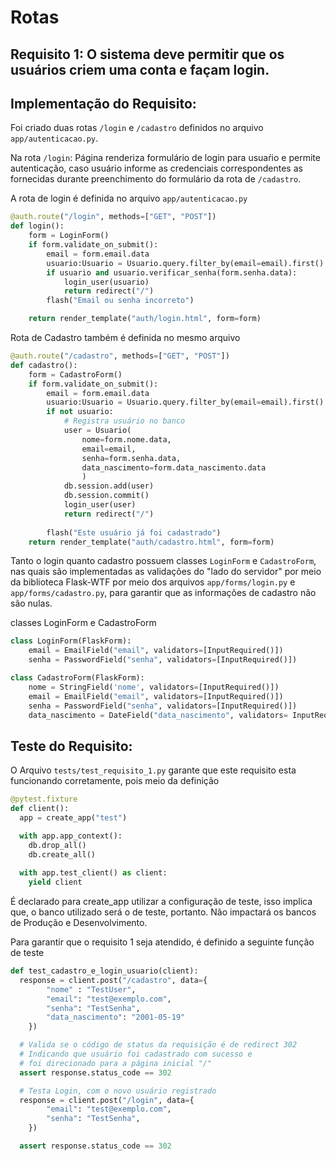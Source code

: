 # Rotas

## Requisito 1: O sistema deve permitir que os usuários criem uma conta e façam login.

## Implementação do Requisito:
Foi criado duas rotas `/login` e `/cadastro` definidos no arquivo `app/autenticacao.py`.

Na rota `/login`: Página renderiza formulário de login para usuaŕio e permite autenticação, caso usuário informe as credenciais correspondentes as fornecidas durante preenchimento do formulário da rota de `/cadastro`.

A rota de login é definida no arquivo `app/autenticacao.py`
```py
@auth.route("/login", methods=["GET", "POST"])
def login():
    form = LoginForm()
    if form.validate_on_submit():
        email = form.email.data
        usuario:Usuario = Usuario.query.filter_by(email=email).first()
        if usuario and usuario.verificar_senha(form.senha.data):
            login_user(usuario)
            return redirect("/")
        flash("Email ou senha incorreto")

    return render_template("auth/login.html", form=form)
```

Rota de Cadastro também é definida no mesmo arquivo
```py
@auth.route("/cadastro", methods=["GET", "POST"])
def cadastro():
    form = CadastroForm()
    if form.validate_on_submit():
        email = form.email.data
        usuario:Usuario = Usuario.query.filter_by(email=email).first()
        if not usuario:
            # Registra usuário no banco
            user = Usuario(
                nome=form.nome.data,
                email=email,
                senha=form.senha.data,
                data_nascimento=form.data_nascimento.data
                )
            db.session.add(user)
            db.session.commit()
            login_user(user)
            return redirect("/")
        
        flash("Este usuário já foi cadastrado")
    return render_template("auth/cadastro.html", form=form)
```

Tanto o login quanto cadastro possuem classes `LoginForm` e `CadastroForm`, nas quais são implementadas as validações do "lado do servidor" por meio da biblioteca Flask-WTF por meio dos arquivos `app/forms/login.py` e `app/forms/cadastro.py`, para garantir que as informações de cadastro não são nulas.


classes LoginForm e CadastroForm
```py
class LoginForm(FlaskForm):
    email = EmailField("email", validators=[InputRequired()])
    senha = PasswordField("senha", validators=[InputRequired()])

class CadastroForm(FlaskForm):
    nome = StringField('nome', validators=[InputRequired()])
    email = EmailField("email", validators=[InputRequired()])
    senha = PasswordField("senha", validators=[InputRequired()])
    data_nascimento = DateField("data_nascimento", validators= InputRequired()])
```

## Teste do Requisito:
O Arquivo `tests/test_requisito_1.py` garante que este requisito esta funcionando corretamente, pois meio da definição

```py
@pytest.fixture
def client():
  app = create_app("test")

  with app.app_context():
    db.drop_all()
    db.create_all()
  
  with app.test_client() as client:
    yield client
```

É declarado para create_app utilizar a configuração de teste, isso implica que, o banco utilizado será o de teste, portanto. Não impactará os bancos de Produção e Desenvolvimento.

Para garantir que o requisito 1 seja atendido, é definido a seguinte função de teste

```py
def test_cadastro_e_login_usuario(client):
  response = client.post("/cadastro", data={
        "nome" : "TestUser",
        "email": "test@exemplo.com",
        "senha": "TestSenha",
        "data_nascimento": "2001-05-19"
    })

  # Valida se o código de status da requisição é de redirect 302
  # Indicando que usuário foi cadastrado com sucesso e
  # foi direcionado para a página inicial "/"
  assert response.status_code == 302

  # Testa Login, com o novo usuário registrado
  response = client.post("/login", data={
        "email": "test@exemplo.com",
        "senha": "TestSenha",
    })

  assert response.status_code == 302
```
